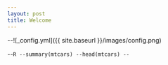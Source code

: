 ```yaml
---
layout: post
title: Welcome
---
```


--![_config.yml]({{ site.baseurl }}/images/config.png)

--```R
--summary(mtcars)
--head(mtcars)
--```
